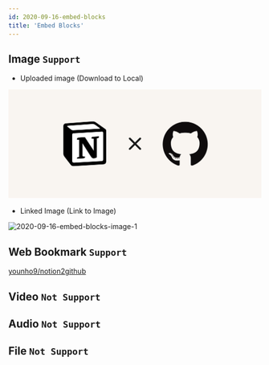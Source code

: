 ```yaml
---
id: 2020-09-16-embed-blocks
title: 'Embed Blocks'
---
```


## Image `Support`

- Uploaded image (Download to Local)

![2020-09-16-embed-blocks-image-0](images/2020-09-16-embed-blocks-image-0.png)

- Linked Image (Link to Image)

![2020-09-16-embed-blocks-image-1](https://images.unsplash.com/photo-1526170375885-4d8ecf77b99f?ixlib=rb-1.2.1&q=85&fm=jpg&crop=entropy&cs=srgb&ixid=eyJhcHBfaWQiOjYzOTIxfQ)

## Web Bookmark `Support`

[younho9/notion2github](https://github.com/younho9/notion2github)

## Video `Not Support`



## Audio `Not Support`



## File `Not Support`



